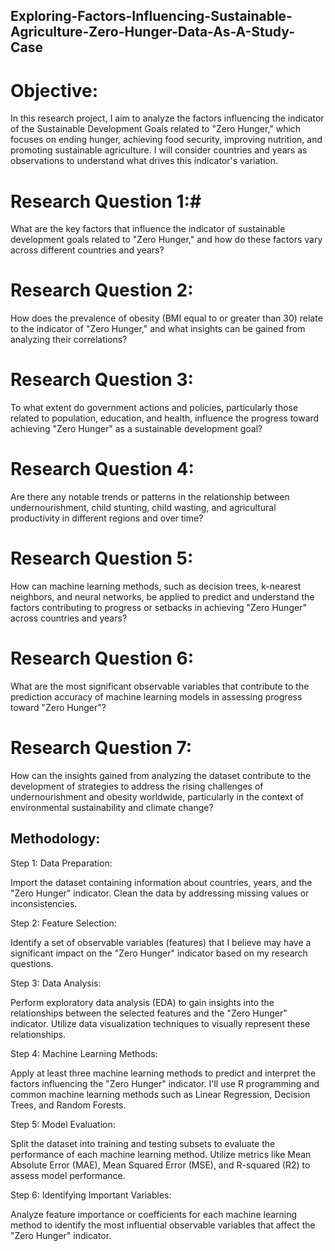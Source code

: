 ## Exploring-Factors-Influencing-Sustainable-Agriculture-Zero-Hunger-Data-As-A-Study-Case

# Objective: 
In this research project, I aim to analyze the factors influencing the indicator of the Sustainable Development Goals related to "Zero Hunger," which focuses on ending hunger, achieving food security, improving nutrition, and promoting sustainable agriculture. I will consider countries and years as observations to understand what drives this indicator's variation.


# Research Question 1:#
What are the key factors that influence the indicator of sustainable development goals related to "Zero Hunger," and how do these factors vary across different countries and years?

# Research Question 2: 
How does the prevalence of obesity (BMI equal to or greater than 30) relate to the indicator of "Zero Hunger," and what insights can be gained from analyzing their correlations?

# Research Question 3: 
To what extent do government actions and policies, particularly those related to population, education, and health, influence the progress toward achieving "Zero Hunger" as a sustainable development goal?

# Research Question 4: 
Are there any notable trends or patterns in the relationship between undernourishment, child stunting, child wasting, and agricultural productivity in different regions and over time?

# Research Question 5: 
How can machine learning methods, such as decision trees, k-nearest neighbors, and neural networks, be applied to predict and understand the factors contributing to progress or setbacks in achieving "Zero Hunger" across countries and years?

# Research Question 6: 
What are the most significant observable variables that contribute to the prediction accuracy of machine learning models in assessing progress toward "Zero Hunger"?

# Research Question 7: 
How can the insights gained from analyzing the dataset contribute to the development of strategies to address the rising challenges of undernourishment and obesity worldwide, particularly in the context of environmental sustainability and climate change?


## Methodology:

Step 1: Data Preparation:

Import the dataset containing information about countries, years, and the "Zero Hunger" indicator.
Clean the data by addressing missing values or inconsistencies.

Step 2: Feature Selection:

Identify a set of observable variables (features) that I believe may have a significant impact on the "Zero Hunger" indicator based on my research questions.

Step 3: Data Analysis:

Perform exploratory data analysis (EDA) to gain insights into the relationships between the selected features and the "Zero Hunger" indicator.
Utilize data visualization techniques to visually represent these relationships.

Step 4: Machine Learning Methods:

Apply at least three machine learning methods to predict and interpret the factors influencing the "Zero Hunger" indicator. I'll use R programming and common machine learning methods such as Linear Regression, Decision Trees, and Random Forests.

Step 5: Model Evaluation:

Split the dataset into training and testing subsets to evaluate the performance of each machine learning method.
Utilize metrics like Mean Absolute Error (MAE), Mean Squared Error (MSE), and R-squared (R2) to assess model performance.

Step 6: Identifying Important Variables:

Analyze feature importance or coefficients for each machine learning method to identify the most influential observable variables that affect the "Zero Hunger" indicator.
